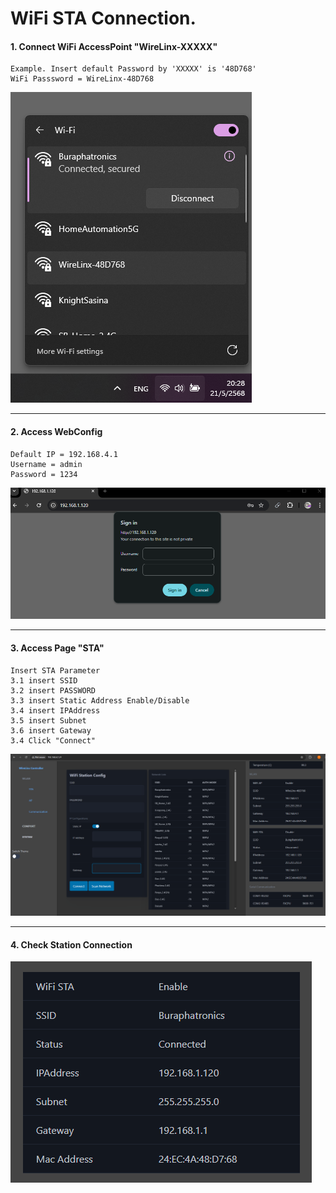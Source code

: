 # WiFi STA Connection.
#### 1. Connect WiFi AccessPoint "WireLinx-XXXXX"

```
Example. Insert default Password by 'XXXXX' is '48D768'
WiFi Passsword = WireLinx-48D768
```
![alt text](image.png)

---

#### 2. Access WebConfig
```
Default IP = 192.168.4.1
Username = admin
Password = 1234
```
![alt text](image-2.png)

---

#### 3. Access Page "STA"
```
Insert STA Parameter
3.1 insert SSID
3.2 insert PASSWORD
3.3 insert Static Address Enable/Disable
3.4 insert IPAddress
3.5 insert Subnet
3.6 insert Gateway
3.4 Click "Connect"
```
![alt text](image-3.png)

---

#### 4. Check Station Connection
![alt text](image-4.png)